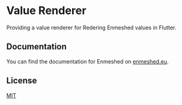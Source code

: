 # Value Renderer

Providing a value renderer for Redering Enmeshed values in Flutter.

## Documentation

You can find the documentation for Enmeshed on [enmeshed.eu](https://enmeshed.eu).

## License

[MIT](LICENSE)
